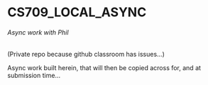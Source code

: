 # CS709_LOCAL_ASYNC
###### Async work with Phil

(Private repo because github classroom has issues...)

Async work built herein, that will then be copied across for, and at submission time...